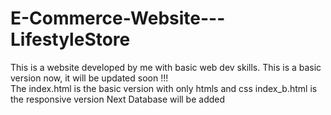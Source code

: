 # E-Commerce-Website---LifestyleStore
This is a website developed by me with basic web dev skills.
This is a basic version now, it will be updated soon !!! <br>
The index.html is the basic version with only htmls and css
index_b.html is the responsive version
Next Database will be added 
